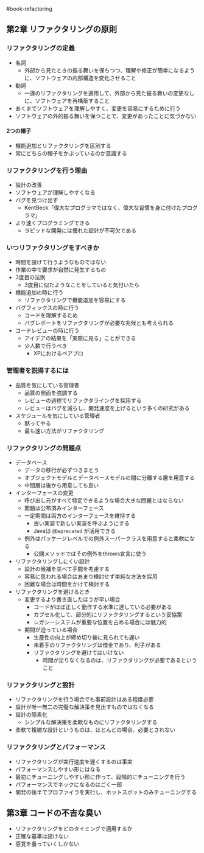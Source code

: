 #book-refactoring

## 第2章 リファクタリングの原則

### リファクタリングの定義

- 名詞
  - 外部から見たときの振る舞いを保ちつつ、理解や修正が簡単になるように、ソフトウェアの内部構造を変化させること
- 動詞
  - 一連のリファクタリングを適用して、外部から見た振る舞いの変更なしに、ソフトウェアを再構築すること
- あくまでソフトウェアを理解しやすく、変更を容易にするために行う
- ソフトウェアの外的振る舞いを保つことで、変更があったことに気づかない

#### 2つの帽子

- 機能追加とリファクタリングを区別する
- 常にどちらの帽子をかぶっているのか意識する

### リファクタリングを行う理由

- 設計の改善
- ソフトウェアが理解しやすくなる
- バグを見つけ出す
  - KentBeck「偉大なプログラマではなく、偉大な習慣を身に付けたプログラマ」
- より速くプログラミングできる
  - ラピッドな開発には優れた設計が不可欠である

### いつリファクタリングをすべきか

- 時間を設けて行うようなものではない
- 作業の中で要求が自然に発生するもの
- 3度目の法則
  - 3度目に似たようなことをしていると気付いたら
- 機能追加の時に行う
  - リファクタリングで機能追加を容易にする
- バグフィックスの時に行う
  - コードを理解するため
  - バグレポートをリファクタリングが必要な兆候とも考えられる
- コードレビューの時に行う
  - アイデアの結果を「実際に見る」ことができる
  - 少人数で行うべき
    - XPにおけるペアプロ

### 管理者を説得するには

- 品質を気にしている管理者
  - 品質の側面を強調する
  - レビューの過程でリファクタライングを採用する
  - レビューはバグを減らし、開発速度を上げるという多くの研究がある
- スケジュールを気にしている管理者
  - 黙ってやる
  - 最も速い方法がリファクタリング

### リファクタリングの問題点

- データベース
  - データの移行が必ずつきまとう
  - オブジェクトモデルとデータベースモデルの間に分離する層を用意する
  - 中間層は後から用意しても良い
- インターフェースの変更
  - 呼び出し元がすべて特定できるような場合大きな問題とはならない
  - 問題は公布済みインターフェース
  - 一定期間は両方のインターフェースを維持する
    - 古い実装で新しい実装を呼ぶようにする
    - Javaは `@Deprecated` が活用できる
  - 例外はパッケージレベルでの例外スーパークラスを用意すると柔軟になる
    - 公開メソッドではその例外をthrows宣言に使う
- リファクタリングしにくい設計
  - 設計の候補を並べて手間を考慮する
  - 容易に思われる場合はあまり検討せず単純な方法を採用
  - 困難な場合は時間をかけて検討する
- リファクタリングを避けるとき
  - 変更するより書き直したほうが早い場合
    - コードがほぼ正しく動作する水準に達している必要がある
     - カプセル化して、部分的にリファクタリングするという妥協案
      - レガシーシステムが重要な位置を占める場合には魅力的
  - 期間が迫っている場合
    - 生産性の向上が締め切り後に見られても遅い
    - 未着手のリファクタリングは借金であり、利子がある
    - リファクタリングを避けてはいけない
      - 時間が足りなくなるのは、リファクタリングが必要であるということ

### リファクタリングと設計

- リファクタリングを行う場合でも事前設計はある程度必要
- 設計が唯一無二の完璧な解決策を見出すものではなくなる
- 設計の簡素化
  - シンプルな解決策を柔軟なものにリファクタリングする
- 柔軟で複雑な設計というものは、ほとんどの場合、必要とされない

### リファクタリングとパフォーマンス

- リファクタリングが実行速度を遅くするのは事実
- パフォーマンスしやすい形にはなる
- 最初にチューニングしやすい形に作って、段階的にチューニングを行う
- パフォーマンスでネックになるのはごく一部
- 開発の後半でプロファイラを実行し、ホットスポットのみチューニングする

## 第3章 コードの不吉な臭い

- リファクタリングをどのタイミングで適用するか
- 正確な基準は設けない
- 感覚を養っていくしかない

